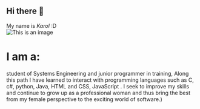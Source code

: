## Hi there 👋

My name is *Karol* :D  
![This is an image](https://drive.google.com/drive/u/0/folders/1bFuuapU0G2N2whh-ADJTJsqV-kgPqdGk)
# I am a:
student of Systems Engineering and
junior programmer in training,
Along this path I have learned to interact with
programming languages such as C, c#, python, Java, HTML and CSS, JavaScript .
I seek to improve my skills and continue to grow up as a professional woman
and thus bring the best from my female perspective to the exciting world of software.)
